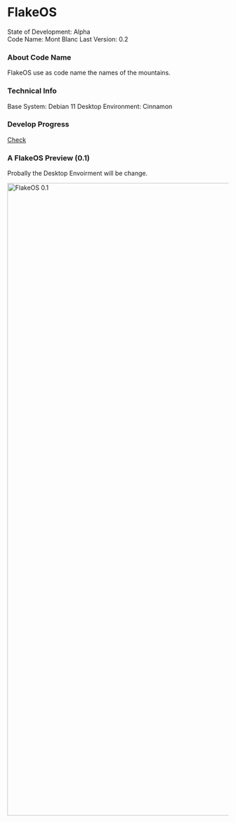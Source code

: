 # FlakeOS
State of Development:     Alpha\
Code Name:                Mont Blanc
Last Version:             0.2

### About Code Name
FlakeOS use as code name the names of the mountains.

### Technical Info
Base System:              Debian 11
Desktop Environment:      Cinnamon

### Develop Progress
[Check](https://github.com/orgs/flakeos/projects/1)

### A FlakeOS Preview (0.1)
Probally the Desktop Envoirment will be change.

<img width="1440" alt="FlakeOS 0.1" src="https://user-images.githubusercontent.com/65458792/176395638-ddf94be0-a7ab-41af-8e85-035474528797.png">
